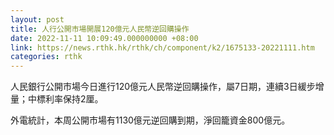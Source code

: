 ```yaml
---
layout: post
title: 人行公開市場開展120億元人民幣逆回購操作
date: 2022-11-11 10:09:49.000000000 +08:00
link: https://news.rthk.hk/rthk/ch/component/k2/1675133-20221111.htm
categories: rthk
---
```


人民銀行公開市場今日進行120億元人民幣逆回購操作，屬7日期，連續3日緩步增量；中標利率保持2厘。

外電統計，本周公開市場有1130億元逆回購到期，淨回籠資金800億元。
